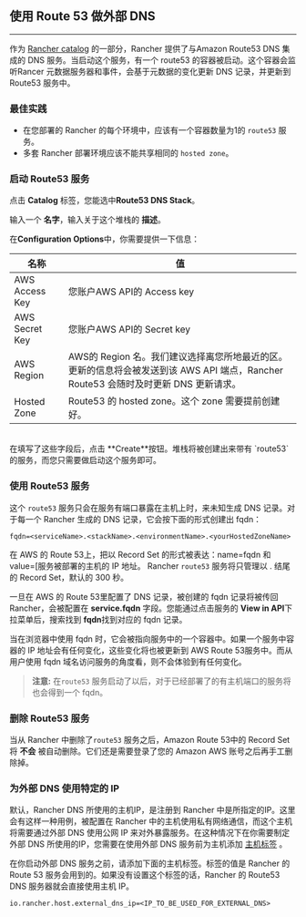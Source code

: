 ## 使用 Route 53 做外部 DNS
---

作为 [Rancher catalog]({{site.baseurl}}/rancher/{{page.version}}/{{page.lang}}/catalog/) 的一部分，Rancher 提供了与Amazon Route53 DNS 集成的 DNS 服务。当启动这个服务，有一个 route53 的容器被启动。这个容器会监听Rancer 元数据服务器和事件，会基于元数据的变化更新 DNS 记录，并更新到 Route53 服务中。

### 最佳实践

* 在您部署的 Rancher 的每个环境中，应该有一个容器数量为1的 `route53` 服务。
* 多套 Rancher 部署环境应该不能共享相同的  `hosted zone`。

### 启动 Route53 服务

点击 **Catalog** 标签，您能选中**Route53 DNS Stack**。

输入一个 **名字**，输入关于这个堆栈的 **描述**。

在**Configuration Options**中，你需要提供一下信息：


名称| 值
---|---
AWS Access Key | 您账户AWS API的 Access key 
AWS Secret Key | 您账户AWS API的 Secret key
AWS Region | AWS的 Region 名。我们建议选择离您所地最近的区。更新的信息将会被发送到该 AWS API 端点，Rancher Route53 会随时及时更新 DNS 更新请求。
Hosted Zone | Route53 的 hosted zone。这个 zone 需要提前创建好。

<br>
在填写了这些字段后，点击 **Create**按钮。堆栈将被创建出来带有 `route53` 的服务，而您只需要做启动这个服务即可。


### 使用 Route53 服务

这个 `route53` 服务只会在服务有端口暴露在主机上时，来未知生成 DNS 记录。对于每一个 Rancher 生成的 DNS 记录，它会按下面的形式创建出 fqdn：

```
fqdn=<serviceName>.<stackName>.<environmentName>.<yourHostedZoneName>
```

在 AWS 的 Route 53上，把以 Record Set 的形式被表达：name=fqdn 和 value=[服务被部署的主机的 IP 地址。 Rancher `route53` 服务将只管理以 <environmentName>.<yourHostedZoneName> 结尾的 Record Set，默认的 300 秒。 

一旦在 AWS 的 Route 53里配置了 DNS 记录，被创建的 fqdn 记录将被传回 Rancher，会被配置在 **service.fqdn** 字段。您能通过点击服务的 **View in API**下拉菜单后，搜索找到 **fqdn**找到对应的 fqdn 记录。

当在浏览器中使用 fqdn 时，它会被指向服务中的一个容器中。如果一个服务中容器的 IP 地址会有任何变化，这些变化将也被更新到 AWS Route 53服务中。而从用户使用 fqdn 域名访问服务的角度看，则不会体验到有任何变化。

> **注意:** 在`route53` 服务启动了以后，对于已经部署了的有主机端口的服务将也会得到一个 fqdn。


### 删除 Route53 服务

当从 Rancher 中删除了`route53` 服务之后，Amazon Route 53中的 Record Set 将 **不会** 被自动删除。它们还是需要登录了您的 Amazon AWS 账号之后再手工删除掉。

### 为外部 DNS 使用特定的 IP

默认，Rancher DNS 所使用的主机IP，是注册到 Rancher 中是所指定的IP。这里会有这样一种用例，被配置在 Rancher 中的主机使用私有网络通信，而这个主机将需要通过外部 DNS 使用公网 IP 来对外暴露服务。在这种情况下在你需要制定外部 DNS 所使用的IP，您需要在使用外部 DNS 服务前为主机添加 [主机标签]({{site.baseurl}}/rancher/{{page.version}}/{{page.lang}}/rancher-ui/infrastructure/hosts/#host-labels) 。

在你启动外部 DNS 服务之前，请添加下面的主机标签。标签的值是 Rancher 的 Route 53
服务会用到的。如果没有设置这个标签的话，Rancher 的 Route53 DNS 服务器就会直接使用主机 IP。

```
io.rancher.host.external_dns_ip=<IP_TO_BE_USED_FOR_EXTERNAL_DNS>
```


